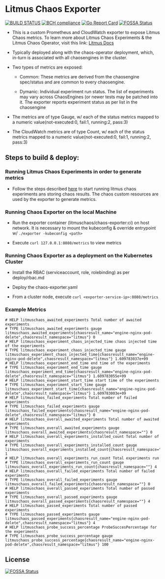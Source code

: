 # Litmus Chaos Exporter
[![BUILD STATUS](https://travis-ci.org/litmuschaos/chaos-exporter.svg?branch=master)](https://travis-ci.org/litmuschaos/chaos-exporter)
[![BCH compliance](https://bettercodehub.com/edge/badge/litmuschaos/chaos-exporter?branch=master)](https://bettercodehub.com/)
[![Go Report Card](https://goreportcard.com/badge/github.com/litmuschaos/chaos-exporter)](https://goreportcard.com/report/github.com/litmuschaos/chaos-exporter)
[![FOSSA Status](https://app.fossa.io/api/projects/git%2Bgithub.com%2Flitmuschaos%2Fchaos-exporter.svg?type=shield)](https://app.fossa.io/projects/git%2Bgithub.com%2Flitmuschaos%2Fchaos-exporter?ref=badge_shield)

- This is a custom Prometheus and CloudWatch exporter to expose Litmus Chaos metrics. 
  To learn more about Litmus Chaos Experiments & the Litmus Chaos Operator, 
  visit this link: [Litmus Docs](https://docs.litmuschaos.io/) 

- Typically deployed along with the chaos-operator deployment, which, 
  in-turn is associated with all chaosengines in the cluster.

- Two types of metrics are exposed: 

  - Common: These metrics are derived from the chaosengine spec/status and are common 
    to every chaosengine.

  - Dymanic: Individual experiment run status. The list of experiments may 
    vary across ChaosEngines (or newer tests may be patched into it. 
    The exporter reports experiment status as per list in the chaosengine

- The metrics are of type Gauge, w/ each of the status metrics mapped to a 
  numeric value(not-executed:0, fail:1, running:2, pass:3)

- The CloudWatch metrics are of type Count, w/ each of the status metrics mapped to a 
  numeric value(not-executed:0, fail:1, running:2, pass:3)

## Steps to build & deploy: 

### Running Litmus Chaos Experiments in order to generate metrics

- Follow the steps described [here](https://github.com/litmuschaos/chaos-operator/blob/master/deploy/README.md) 
  to start running litmus chaos experiments ans storing chaos results. The chaos custom resources are used by the 
  exporter to generate metrics. 
  
### Running Chaos Exporter on the local Machine 

- Run the exporter container (litmuschaos/chaos-exporter:ci) on host network. It is necessary to mount the kubeconfig
  & override entrypoint w/ `./exporter -kubeconfig <path>`

- Execute `curl 127.0.0.1:8080/metrics` to view metrics

### Running Chaos Exporter as a deployment on the Kubernetes Cluster

- Install the RBAC (serviceaccount, role, rolebinding) as per deploy/rbac.md

- Deploy the chaos-exporter.yaml 

- From a cluster node, execute `curl <exporter-service-ip>:8080/metrics` 

### Example Metrics

```
# HELP litmuschaos_awaited_experiments Total number of awaited experiments
# TYPE litmuschaos_awaited_experiments gauge
litmuschaos_awaited_experiments{chaosresult_name="engine-nginx-pod-delete",chaosresult_namespace="litmus"} 0
# HELP litmuschaos_experiment_chaos_injected_time chaos injected time of the experiments
# TYPE litmuschaos_experiment_chaos_injected_time gauge
litmuschaos_experiment_chaos_injected_time{chaosresult_name="engine-nginx-pod-delete",chaosresult_namespace="litmus"} 1.609783037e+09
# HELP litmuschaos_experiment_end_time end time of the experiments
# TYPE litmuschaos_experiment_end_time gauge
litmuschaos_experiment_end_time{chaosresult_name="engine-nginx-pod-delete",chaosresult_namespace="litmus"} 1.609783055e+09
# HELP litmuschaos_experiment_start_time start time of the experiments
# TYPE litmuschaos_experiment_start_time gauge
litmuschaos_experiment_start_time{chaosresult_name="engine-nginx-pod-delete",chaosresult_namespace="litmus"} 1.609783003e+09
# HELP litmuschaos_failed_experiments Total number of failed experiments
# TYPE litmuschaos_failed_experiments gauge
litmuschaos_failed_experiments{chaosresult_name="engine-nginx-pod-delete",chaosresult_namespace="litmus"} 0
# HELP litmuschaos_overall_awaited_experiments Total number of awaited experiments
# TYPE litmuschaos_overall_awaited_experiments gauge
litmuschaos_overall_awaited_experiments{chaosresult_namespace=""} 0
# HELP litmuschaos_overall_experiments_installed_count Total number of experiments
# TYPE litmuschaos_overall_experiments_installed_count gauge
litmuschaos_overall_experiments_installed_count{chaosresult_namespace=""} 1
# HELP litmuschaos_overall_experiments_run_count Total experiments run
# TYPE litmuschaos_overall_experiments_run_count gauge
litmuschaos_overall_experiments_run_count{chaosresult_namespace=""} 4
# HELP litmuschaos_overall_failed_experiments Total number of failed experiments
# TYPE litmuschaos_overall_failed_experiments gauge
litmuschaos_overall_failed_experiments{chaosresult_namespace=""} 0
# HELP litmuschaos_overall_passed_experiments Total number of passed experiments
# TYPE litmuschaos_overall_passed_experiments gauge
litmuschaos_overall_passed_experiments{chaosresult_namespace=""} 4
# HELP litmuschaos_passed_experiments Total number of passed experiments
# TYPE litmuschaos_passed_experiments gauge
litmuschaos_passed_experiments{chaosresult_name="engine-nginx-pod-delete",chaosresult_namespace="litmus"} 4
# HELP litmuschaos_probe_success_percentage ProbeSuccesPercentage for the experiments
# TYPE litmuschaos_probe_success_percentage gauge
litmuschaos_probe_success_percentage{chaosresult_name="engine-nginx-pod-delete",chaosresult_namespace="litmus"} 100
```


## License
[![FOSSA Status](https://app.fossa.io/api/projects/git%2Bgithub.com%2Flitmuschaos%2Fchaos-exporter.svg?type=large)](https://app.fossa.io/projects/git%2Bgithub.com%2Flitmuschaos%2Fchaos-exporter?ref=badge_large)
